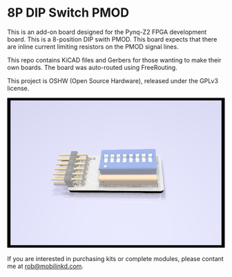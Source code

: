 # 8P DIP Switch PMOD

This is an add-on board designed for the Pynq-Z2 FPGA development board.
This is a 8-position DIP swith PMOD.  This board expects that there are
inline current limiting resistors on the PMOD signal lines.

This repo contains KiCAD files and Gerbers for those wanting to make their
own boards.  The board was auto-routed using FreeRouting.

This project is OSHW (Open Source Hardware), released under the GPLv3 license.

![dip_switch_pmod.png](dip_switch_pmod.png)

If you are interested in purchasing kits or complete modules, please contant
me at rob@mobilinkd.com.

